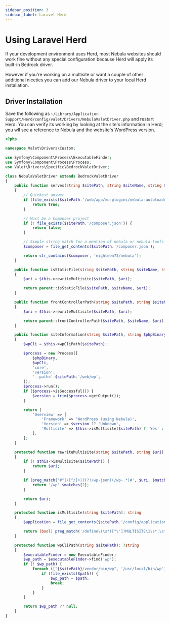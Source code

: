 ```yaml
---
sidebar_position: 3
sidebar_label: Laravel Herd
---
```


# Using Laravel Herd

If your development environment uses Herd, most Nebula websites should work fine without any special configuration because Herd will apply its built-in Bedrock driver.

However if you're working on a multisite or want a couple of other additional niceties you can add our Nebula driver to your local Herd installation.

## Driver Installation

Save the following as `~/Library/Application Support/Herd/config/valet/Drivers/NebulaValetDriver.php` and restart Herd. You can verify its working by looking at the site's information in Herd; you wll see a reference to Nebula and the website's WordPress version.


```php
<?php

namespace Valet\Drivers\Custom;

use Symfony\Component\Process\ExecutableFinder;
use Symfony\Component\Process\Process;
use Valet\Drivers\Specific\BedrockValetDriver;

class NebulaValetDriver extends BedrockValetDriver
{
    public function serves(string $sitePath, string $siteName, string $uri): bool
    {
        // Quickest answer
        if (file_exists($sitePath.'/web/app/mu-plugins/nebula-autoloader.php')) {
            return true;
        }

        // Must be a Composer project
        if (! file_exists($sitePath.'/composer.json')) {
            return false;
        }

        // Simple string match for a mention of nebula or nebula-tools (decoding JSON is unnecessarily expensive)
        $composer = file_get_contents($sitePath.'/composer.json');

        return str_contains($composer, 'eighteen73/nebula');
    }

    public function isStaticFile(string $sitePath, string $siteName, string $uri)/* : string|false */
    {
        $uri = $this->rewriteMultisite($sitePath, $uri);

        return parent::isStaticFile($sitePath, $siteName, $uri);
    }

    public function frontControllerPath(string $sitePath, string $siteName, string $uri): ?string
    {
        $uri = $this->rewriteMultisite($sitePath, $uri);

        return parent::frontControllerPath($sitePath, $siteName, $uri);
    }

    public function siteInformation(string $sitePath, string $phpBinary): array
    {
        $wpCli = $this->wpCliPath($sitePath);

        $process = new Process([
            $phpBinary,
            $wpCli,
            'core',
            'version',
            '--path='.$sitePath.'/web/wp',
        ]);
        $process->run();
        if ($process->isSuccessful()) {
            $version = trim($process->getOutput());
        }

        return [
            'Overview' => [
                'Framework' => 'WordPress (using Nebula)',
                'Version' => $version ?? 'Unknown',
                'Multisite' => $this->isMultisite($sitePath) ? 'Yes' : 'No',
            ],
        ];
    }

    protected function rewriteMultisite(string $sitePath, string $uri): string
    {
        if (! $this->isMultisite($sitePath)) {
            return $uri;
        }

        if (preg_match('#^(/[^/]+)?(?!/wp-json)(/wp-.*)#', $uri, $matches) || preg_match('#^(/[^/]+)?(/.*\.php)#', $uri, $matches)) {
            return '/wp'.$matches[2];
        }

        return $uri;
    }

    protected function isMultisite(string $sitePath): string
    {
        $application = file_get_contents($sitePath.'/config/application.php');

        return (bool) preg_match('/define\(\s*(["\'])MULTISITE\1\s*,\s*true\s*\)/mi', $application);
    }

    protected function wpCliPath(string $sitePath): ?string
    {
        $executableFinder = new ExecutableFinder;
        $wp_path = $executableFinder->find('wp');
        if (! $wp_path) {
            foreach (["{$sitePath}/vendor/bin/wp", '/usr/local/bin/wp'] as $path) {
                if (file_exists($path)) {
                    $wp_path = $path;
                    break;
                }
            }
        }

        return $wp_path ?? null;
    }
}
```
